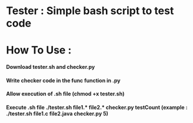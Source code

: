 # Tester : Simple bash script to test code

How To Use :
============
#### Download tester.sh and checker.py 
#### Write checker code in the **func** function in .py
#### Allow execution of .sh file (chmod +x tester.sh)
#### Execute .sh file ./tester.sh file1.* file2.* checker.py testCount (example : ./tester.sh file1.c file2.java checker.py 5)
